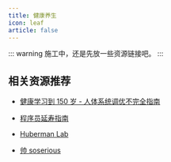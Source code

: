 ```yaml
---
title: 健康养生
icon: leaf
article: false
---
```


::: warning
施工中，还是先放一些资源链接吧。
:::

## 相关资源推荐

- [健康学习到 150 岁 - 人体系统调优不完全指南](https://github.com/zijie0/HumanSystemOptimization)

- [程序员延寿指南](https://github.com/geekan/HowToLiveLonger)

- [Huberman Lab](https://hubermanlab.com)

- [帅 soserious](https://space.bilibili.com/66391032)
